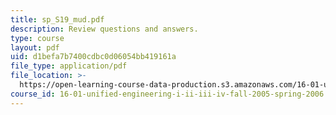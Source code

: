 ```yaml
---
title: sp_S19_mud.pdf
description: Review questions and answers.
type: course
layout: pdf
uid: d1befa7b7400cdbc0d06054bb419161a
file_type: application/pdf
file_location: >-
  https://open-learning-course-data-production.s3.amazonaws.com/16-01-unified-engineering-i-ii-iii-iv-fall-2005-spring-2006/d1befa7b7400cdbc0d06054bb419161a_sp_S19_mud.pdf
course_id: 16-01-unified-engineering-i-ii-iii-iv-fall-2005-spring-2006
---
```

